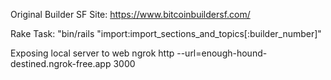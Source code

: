 Original Builder SF Site: https://www.bitcoinbuildersf.com/

Rake Task:
"bin/rails "import:import_sections_and_topics[:builder_number]" 

Exposing local server to web
ngrok http --url=enough-hound-destined.ngrok-free.app 3000

